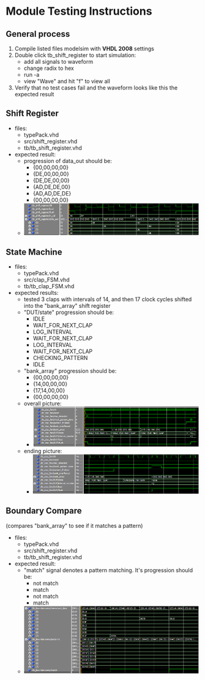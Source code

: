 # Module Testing Instructions


## General process
1) Compile listed files modelsim with **VHDL 2008** settings
2) Double click tb_shift_register to start simulation:
    - add all signals to waveform
    - change radix to hex
    - run -a
    - view "Wave" and hit "f" to view all
3) Verify that no test cases fail and the waveform looks like this the expected result


## Shift Register
* files:
    - typePack.vhd
    - src/shift_register.vhd
    - tb/tb_shift_register.vhd
* expected result:
    - progression of data_out should be:
        - {00,00,00,00}
        - {DE,00,00,00}
        - {DE,DE,00,00}
        - {AD,DE,DE,00}
        - {AD,AD,DE,DE}
        - {00,00,00,00}
    - ![](tb_shift_register.png) 


## State Machine
* files:
    - typePack.vhd
    - src/clap_FSM.vhd
    - tb/tb_clap_FSM.vhd
* expected results:
    - tested 3 claps with intervals of 14, and then 17 clock cycles shifted into the "bank_array" shift register
    - "DUT/state" progression should be:
        - IDLE
        - WAIT_FOR_NEXT_CLAP
        - LOG_INTERVAL
        - WAIT_FOR_NEXT_CLAP
        - LOG_INTERVAL
        - WAIT_FOR_NEXT_CLAP
        - CHECKING_PATTERN
        - IDLE
    - "bank_array" progression should be:
        - {00,00,00,00}
        - {14,00,00,00}
        - {17,14,00,00}
        - {00,00,00,00}
    - overall picture:
        - ![](tb_clap_FSM.png)
    - ending picture:
        - ![](tb_clap_FSM_end.png)


## Boundary Compare
(compares "bank_array" to see if it matches a pattern)
* files:
    - typePack.vhd
    - src/shift_register.vhd
    - tb/tb_shift_register.vhd
* expected result:
    - "match" signal denotes a pattern matching. It's progression should be:
        - not match
        - match
        - not match
        - match
    - ![](tb_boundary_comp.png) 
